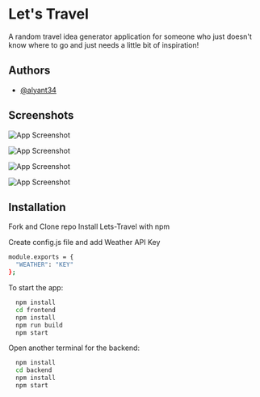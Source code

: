 
# Let's Travel

A random travel idea generator application for someone who just doesn't know where to go and just needs a little bit of inspiration!

## Authors

- [@alyant34](https://www.github.com/alyant34)

## Screenshots

![App Screenshot](https://drive.google.com/uc?export=view&id=1W6usqXmVKLrRMXH4DZTLHr78V4o16_Wf)

![App Screenshot](https://drive.google.com/uc?export=view&id=1tRarbQnTcyoE7U3Dt2jIlhrlzvwXfa92)

![App Screenshot](https://drive.google.com/uc?export=view&id=1B-Aqxj97P6cmpOXR9CPx3Yvui0-bC4aP)

![App Screenshot](https://drive.google.com/uc?export=view&id=1Gu4KWm4YKXmCjRLvKTcbO3hhrBvPBjJS)

## Installation

Fork and Clone repo
Install Lets-Travel with npm

Create config.js file and add Weather API Key

```bash
module.exports = {
  "WEATHER": "KEY"
};
```

To start the app:
```bash
  npm install
  cd frontend
  npm install
  npm run build
  npm start
```
Open another terminal for the backend:
```bash
  npm install
  cd backend
  npm install
  npm start
```
